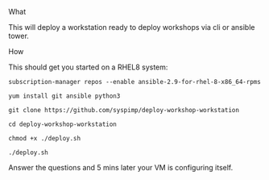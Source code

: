 What

This will deploy a workstation ready to deploy workshops via cli or ansible tower.

How

This should get you started on a RHEL8 system:

`subscription-manager repos --enable ansible-2.9-for-rhel-8-x86_64-rpms`

`yum install git ansible python3`

`git clone https://github.com/syspimp/deploy-workshop-workstation`

`cd deploy-workshop-workstation`

`chmod +x ./deploy.sh`

`./deploy.sh`

Answer the questions and 5 mins later your VM is configuring itself.
